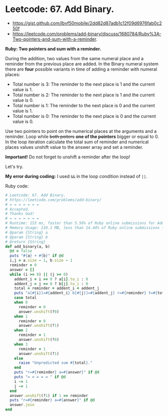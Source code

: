 # Leetcode: 67. Add Binary.

- https://gist.github.com/lbvf50mobile/2dd82d87adb1c12f09d6976fab0c250f
- https://leetcode.com/problems/add-binary/discuss/1680784/Ruby%3A-Two-pointers-and-sum-with-a-reminder.
 
**Ruby: Two pointers and sum with a reminder.**

During the addition, two values from the same numeral place and a reminder from the previous place are added.
In the Binary numeral system there are **four** possible variants in time of adding a reminder with numeral places:
- Total number is 3:  The reminder to the next place is 1 and the current value is 1.
- Total number is 2:  The reminder to the next place is 1 and the current value is 0.
- Total number is 1:  The reminder to the next place is 0 and the current value is 1.
- Total number is 0:  The reminder to the next place is 0 and the current value is 0.

Use two pointers to point on the numerical places at the arguments and a reminder. Loop while ~~both poiters~~ **one of the pointers** bigger or equal to 0. In the loop iteration calculate the total sum of reminder and numerical places values unshift value to the answer array and set a reminder.

**Important!** Do not forget to unshift a reminder after the loop!

Let's try.


**My error during coding:** I used `&&` in the loop condition instead of `||`.

Ruby code:
```Ruby
# Leetcode: 67. Add Binary.
# https://leetcode.com/problems/add-binary/
# = = = = = = =
# Accepted.
# Thanks God!
# = = = = = = =
# Runtime: 153 ms, faster than 5.56% of Ruby online submissions for Add Binary.
# Memory Usage: 210.1 MB, less than 14.44% of Ruby online submissions for Add Binary.
# @param {String} a
# @param {String} b
# @return {String}
def add_binary(a, b)
  @d = false
  puts "#{a} + #{b}" if @d
  i,j = a.size - 1, b.size - 1
  reminder = 0
  answer = []
  while (i >= 0) || (j >= 0)
    addent_i = i >= 0 ? a[i].to_i : 0
    addent_j = j >= 0 ? b[j].to_i : 0
    total = reminder + addent_i + addent_j
    puts "a[#{i}]=#{addent_i} b[#{j}]=#{addent_j} r=#{reminder} t=#{total}" if @d
    case total
    when 0
      reminder = 0
      answer.unshift(?0)
    when 1
      reminder = 0
      answer.unshift(?1)
    when 2
      reminder = 1
      answer.unshift(?0)
    when 3
      reminder = 1
      answer.unshift(?1)
    else
      raise "Unpredicted sum #{total}."
    end
    puts "r=#{reminder} a=#{answer}" if @d
    puts "= = = = = " if @d
    i -= 1
    j -= 1
  end
  answer.unshift(?1) if 1 == reminder
  puts "r=#{reminder} a=#{answer}" if @d
  answer.join
end
```

